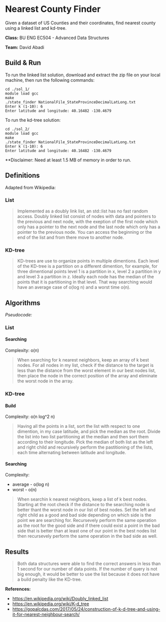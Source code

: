 # Nearest County Finder

Given a dataset of US Counties and their coordinates, find nearest county using a linked list and kd-tree.

**Class:** BU ENG EC504 - Advanced Data Structures

**Team:** David Abadi

## Build & Run

To run the linked list solution, download and extract the zip file on your local machine, then run the following commands:

```
cd ./sol_1/
module load gcc
make
./state_finder NationalFile_StateProvinceDecimalLatLong.txt
Enter k (1-10): 6
Enter latitude and longitude: 40.16482 -130.4679
```

To run the kd-tree solution:

```
cd ./sol_2/
module load gcc
make
./state_finder NationalFile_StateProvinceDecimalLatLong.txt
Enter k (1-10): 6
Enter latitude and longitude: 40.16482 -130.4679
```

\*\*Disclaimer: Need at least 1.5 MB of memory in order to run.

## Definitions

Adapted from Wikipedia:

### List

> Implemented as a doubly link list, an std::list has no fast random access. Doubly linked list consist of nodes with data and pointers to the previous and next node, with the exeption of the first node which only has a pointer to the next node and the last node which only has a pointer to the previous node. You can access the beginning or the end of the list and from there move to another node.

### KD-tree

> KD-trees are use to organize points in multiple dimentions. Each level of the KD-tree is a partition on a different dimention, for example, for three dimentional points level 1 is a partition in x, level 2 a partition in y and level 3 a partition in z. Ideally each node has the median of the points that it is partitioning in that level. That way searching would have an average case of o(log n) and a worst time o(n).

## Algorithms

_Pseudocode:_

### List

#### Searching

Complexity: o(n)

> When searching for k nearest neighbors, keep an array of k best nodes. For all nodes in my list, check if the distance to the target is less than the distance from the worst element in our best nodes list, then place the node in the correct position of the array and eliminate the worst node in the array.

### KD-tree

#### Build

Complexity: o(n log^2 n)

> Having all the points in a list, sort the list with respect to one dimention, in my case latitude, and pick the median as the root. Divide the list into two list partitioning at the median and then sort them according to their longitude. Pick the median of both list as the left and right child and recursively perform the pastitioning of the lists, each time alternating between latitude and longitude.

#### Searching

Complexity:

- average - o(log n)
- worst - o(n)

> When searchin k nearest neighbors, keep a list of k best nodes. Starting at the root check if the distance to the searching node is better thant the worst node in our list of best nodes. Set the left and right child as a good and bad side depending on which side is the point we are searching for. Recursevely perform the same operation as the root for the good side and if there could exist a point in the bad side that is better than at least one of our point in the best nodes list then recursevely perform the same operation in the bad side as well.

## Results

> Both data structures were able to find the correct answers in less than 1 second for our number of data points. If the number of query is not big enough, it would be better to use the list because it does not have a build penalty like the KD-tree.

**References:**

- https://en.wikipedia.org/wiki/Doubly_linked_list
- https://en.wikipedia.org/wiki/K-d_tree
- https://gopalcdas.com/2017/05/24/construction-of-k-d-tree-and-using-it-for-nearest-neighbour-search/
